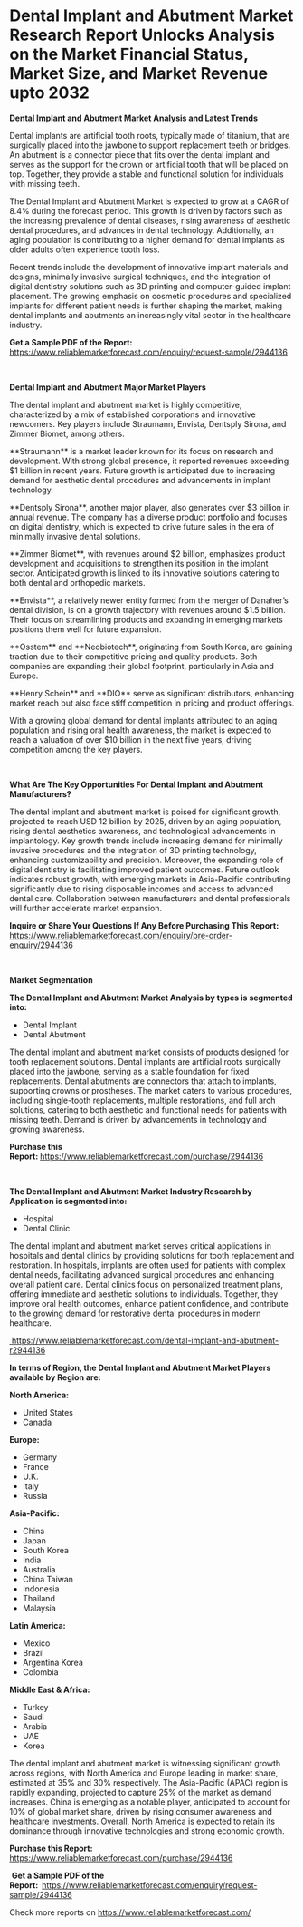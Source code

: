 <p><h1>Dental Implant and Abutment Market Research Report Unlocks Analysis on the Market Financial Status, Market Size, and Market Revenue upto 2032</h1></p><p><strong>Dental Implant and Abutment Market Analysis and Latest Trends</strong></p>
<p><p>Dental implants are artificial tooth roots, typically made of titanium, that are surgically placed into the jawbone to support replacement teeth or bridges. An abutment is a connector piece that fits over the dental implant and serves as the support for the crown or artificial tooth that will be placed on top. Together, they provide a stable and functional solution for individuals with missing teeth.</p><p>The Dental Implant and Abutment Market is expected to grow at a CAGR of 8.4% during the forecast period. This growth is driven by factors such as the increasing prevalence of dental diseases, rising awareness of aesthetic dental procedures, and advances in dental technology. Additionally, an aging population is contributing to a higher demand for dental implants as older adults often experience tooth loss.</p><p>Recent trends include the development of innovative implant materials and designs, minimally invasive surgical techniques, and the integration of digital dentistry solutions such as 3D printing and computer-guided implant placement. The growing emphasis on cosmetic procedures and specialized implants for different patient needs is further shaping the market, making dental implants and abutments an increasingly vital sector in the healthcare industry.</p></p>
<p><strong>Get a Sample PDF of the Report:&nbsp;</strong> <a href="https://www.reliablemarketforecast.com/enquiry/request-sample/2944136?utm_campaign=3530&utm_medium=2&utm_source=Github&utm_content=ia&utm_term=15032025&utm_id=dental-implant-and-abutment">https://www.reliablemarketforecast.com/enquiry/request-sample/2944136</a></p>
<p>&nbsp;</p>
<p><strong>Dental Implant and Abutment Major Market Players</strong></p>
<p><p>The dental implant and abutment market is highly competitive, characterized by a mix of established corporations and innovative newcomers. Key players include Straumann, Envista, Dentsply Sirona, and Zimmer Biomet, among others.</p><p>**Straumann** is a market leader known for its focus on research and development. With strong global presence, it reported revenues exceeding $1 billion in recent years. Future growth is anticipated due to increasing demand for aesthetic dental procedures and advancements in implant technology.</p><p>**Dentsply Sirona**, another major player, also generates over $3 billion in annual revenue. The company has a diverse product portfolio and focuses on digital dentistry, which is expected to drive future sales in the era of minimally invasive dental solutions.</p><p>**Zimmer Biomet**, with revenues around $2 billion, emphasizes product development and acquisitions to strengthen its position in the implant sector. Anticipated growth is linked to its innovative solutions catering to both dental and orthopedic markets.</p><p>**Envista**, a relatively newer entity formed from the merger of Danaher’s dental division, is on a growth trajectory with revenues around $1.5 billion. Their focus on streamlining products and expanding in emerging markets positions them well for future expansion.</p><p>**Osstem** and **Neobiotech**, originating from South Korea, are gaining traction due to their competitive pricing and quality products. Both companies are expanding their global footprint, particularly in Asia and Europe. </p><p>**Henry Schein** and **DIO** serve as significant distributors, enhancing market reach but also face stiff competition in pricing and product offerings.</p><p>With a growing global demand for dental implants attributed to an aging population and rising oral health awareness, the market is expected to reach a valuation of over $10 billion in the next five years, driving competition among the key players.</p></p>
<p>&nbsp;</p>
<p><strong>What Are The Key Opportunities For Dental Implant and Abutment Manufacturers?</strong></p>
<p><p>The dental implant and abutment market is poised for significant growth, projected to reach USD 12 billion by 2025, driven by an aging population, rising dental aesthetics awareness, and technological advancements in implantology. Key growth trends include increasing demand for minimally invasive procedures and the integration of 3D printing technology, enhancing customizability and precision. Moreover, the expanding role of digital dentistry is facilitating improved patient outcomes. Future outlook indicates robust growth, with emerging markets in Asia-Pacific contributing significantly due to rising disposable incomes and access to advanced dental care. Collaboration between manufacturers and dental professionals will further accelerate market expansion.</p></p>
<p><strong>Inquire or Share Your Questions If Any Before Purchasing This Report:</strong> <a href="https://www.reliablemarketforecast.com/enquiry/pre-order-enquiry/2944136?utm_campaign=3530&utm_medium=2&utm_source=Github&utm_content=ia&utm_term=15032025&utm_id=dental-implant-and-abutment">https://www.reliablemarketforecast.com/enquiry/pre-order-enquiry/2944136</a></p>
<p>&nbsp;</p>
<p><strong>Market Segmentation</strong></p>
<p><strong>The Dental Implant and Abutment Market Analysis by types is segmented into:</strong></p>
<p><ul><li>Dental Implant</li><li>Dental Abutment</li></ul></p>
<p><p>The dental implant and abutment market consists of products designed for tooth replacement solutions. Dental implants are artificial roots surgically placed into the jawbone, serving as a stable foundation for fixed replacements. Dental abutments are connectors that attach to implants, supporting crowns or prostheses. The market caters to various procedures, including single-tooth replacements, multiple restorations, and full arch solutions, catering to both aesthetic and functional needs for patients with missing teeth. Demand is driven by advancements in technology and growing awareness.</p></p>
<p><strong>Purchase this Report:&nbsp;</strong><a href="https://www.reliablemarketforecast.com/purchase/2944136?utm_campaign=3530&utm_medium=2&utm_source=Github&utm_content=ia&utm_term=15032025&utm_id=dental-implant-and-abutment">https://www.reliablemarketforecast.com/purchase/2944136</a></p>
<p>&nbsp;</p>
<p><strong>The Dental Implant and Abutment Market Industry Research by Application is segmented into:</strong></p>
<p><ul><li>Hospital</li><li>Dental Clinic</li></ul></p>
<p><p>The dental implant and abutment market serves critical applications in hospitals and dental clinics by providing solutions for tooth replacement and restoration. In hospitals, implants are often used for patients with complex dental needs, facilitating advanced surgical procedures and enhancing overall patient care. Dental clinics focus on personalized treatment plans, offering immediate and aesthetic solutions to individuals. Together, they improve oral health outcomes, enhance patient confidence, and contribute to the growing demand for restorative dental procedures in modern healthcare.</p></p>
<p><a href="https://www.reliablemarketforecast.com/dental-implant-and-abutment-r2944136?utm_campaign=3530&utm_medium=2&utm_source=Github&utm_content=ia&utm_term=15032025&utm_id=dental-implant-and-abutment">&nbsp;https://www.reliablemarketforecast.com/dental-implant-and-abutment-r2944136</a></p>
<p><strong>In terms of Region, the Dental Implant and Abutment Market Players available by Region are:</strong></p>
<p>
    <p> <strong> North America: </strong>
        <ul>
            <li>United States</li>
            <li>Canada</li>
        </ul>
        </p> 
    <p> <strong> Europe: </strong>
        <ul>
            <li>Germany</li>
            <li>France</li>
            <li>U.K.</li>
            <li>Italy</li>
            <li>Russia</li>
        </ul>
        </p> 
    <p> <strong> Asia-Pacific: </strong>
        <ul>
            <li>China</li>
            <li>Japan</li>
            <li>South Korea</li>
            <li>India</li>
            <li>Australia</li>
            <li>China Taiwan</li>
            <li>Indonesia</li>
            <li>Thailand</li>
            <li>Malaysia</li>
        </ul>
        </p> 
    <p> <strong> Latin America: </strong>
        <ul>
            <li>Mexico</li>
            <li>Brazil</li>
            <li>Argentina Korea</li>
            <li>Colombia</li>
        </ul>
        </p> 
    <p> <strong> Middle East & Africa: </strong>
        <ul>
            <li>Turkey</li>
            <li>Saudi</li>
            <li>Arabia</li>
            <li>UAE</li>
            <li>Korea</li>
        </ul>
    </p>
    </p>
<p><p>The dental implant and abutment market is witnessing significant growth across regions, with North America and Europe leading in market share, estimated at 35% and 30% respectively. The Asia-Pacific (APAC) region is rapidly expanding, projected to capture 25% of the market as demand increases. China is emerging as a notable player, anticipated to account for 10% of global market share, driven by rising consumer awareness and healthcare investments. Overall, North America is expected to retain its dominance through innovative technologies and strong economic growth.</p></p>
<p><strong>Purchase this Report: </strong><a href="https://www.reliablemarketforecast.com/purchase/2944136?utm_campaign=3530&utm_medium=2&utm_source=Github&utm_content=ia&utm_term=15032025&utm_id=dental-implant-and-abutment">https://www.reliablemarketforecast.com/purchase/2944136</a></p>
<p>&nbsp;<strong>Get a Sample PDF of the Report:&nbsp;&nbsp;</strong><a href="https://www.reliablemarketforecast.com/enquiry/request-sample/2944136?utm_campaign=3530&utm_medium=2&utm_source=Github&utm_content=ia&utm_term=15032025&utm_id=dental-implant-and-abutment">https://www.reliablemarketforecast.com/enquiry/request-sample/2944136</a></p>
<p><strong></strong></p>
<p>Check more reports on <a href="https://www.reliablemarketforecast.com/?utm_campaign=3530&utm_medium=2&utm_source=Github&utm_content=ia&utm_term=15032025&utm_id=dental-implant-and-abutment">https://www.reliablemarketforecast.com/</a></p>